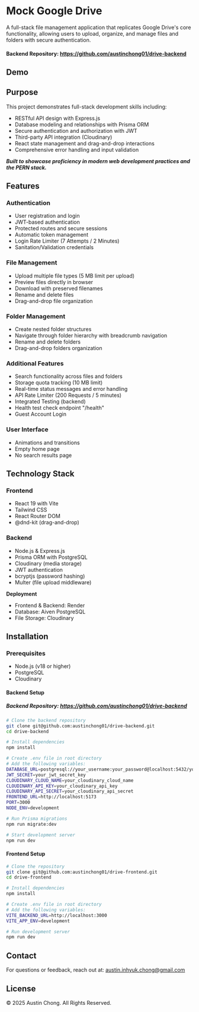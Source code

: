 Mock Google Drive
========

A full-stack file management application that replicates Google Drive's core functionality, 
allowing users to upload, organize, and manage files and folders with secure authentication.


#### Backend Repository: https://github.com/austinchong01/drive-backend

Demo
--------


Purpose
--------

This project demonstrates full-stack development skills including:
- RESTful API design with Express.js
- Database modeling and relationships with Prisma ORM
- Secure authentication and authorization with JWT
- Third-party API integration (Cloudinary)
- React state management and drag-and-drop interactions
- Comprehensive error handling and input validation

***Built to showcase proficiency in modern web development practices and the PERN stack.***

Features
--------
### Authentication
- User registration and login
- JWT-based authentication
- Protected routes and secure sessions
- Automatic token management
- Login Rate Limiter (7 Attempts / 2 Minutes)
- Sanitation/Validation credentials

### File Management
- Upload multiple file types (5 MB limit per upload)
- Preview files directly in browser
- Download with preserved filenames
- Rename and delete files
- Drag-and-drop file organization

### Folder Management
- Create nested folder structures
- Navigate through folder hierarchy with breadcrumb navigation
- Rename and delete folders
- Drag-and-drop folders organization

### Additional Features
- Search functionality across files and folders
- Storage quota tracking (10 MB limit)
- Real-time status messages and error handling
- API Rate Limiter (200 Requests / 5 minutes)
- Integrated Testing (backend)
- Health test check endpoint "/health"
- Guest Account Login

### User Interface
- Animations and transitions
- Empty home page
- No search results page


Technology Stack
--------
### Frontend
- React 19 with Vite
- Tailwind CSS
- React Router DOM
- @dnd-kit (drag-and-drop)

### Backend
- Node.js & Express.js
- Prisma ORM with PostgreSQL
- Cloudinary (media storage)
- JWT authentication
- bcryptjs (password hashing)
- Multer (file upload middleware)

**Deployment**
- Frontend & Backend: Render
- Database: Aiven PostgreSQL
- File Storage: Cloudinary


Installation
------------
### Prerequisites
- Node.js (v18 or higher)
- PostgreSQL
- Cloudinary

#### Backend Setup
##### Backend Repository: https://github.com/austinchong01/drive-backend
```bash
# Clone the backend repository
git clone git@github.com:austinchong01/drive-backend.git
cd drive-backend

# Install dependencies
npm install

# Create .env file in root directory
# Add the following variables:
DATABASE_URL=postgresql://your_username:your_password@localhost:5432/your_database
JWT_SECRET=your_jwt_secret_key
CLOUDINARY_CLOUD_NAME=your_cloudinary_cloud_name
CLOUDINARY_API_KEY=your_cloudinary_api_key
CLOUDINARY_API_SECRET=your_cloudinary_api_secret
FRONTEND_URL=http://localhost:5173
PORT=3000
NODE_ENV=development

# Run Prisma migrations
npm run migrate:dev

# Start development server
npm run dev
```

#### Frontend Setup
```bash
# Clone the repository
git clone git@github.com:austinchong01/drive-frontend.git
cd drive-frontend

# Install dependencies
npm install

# Create .env file in root directory
# Add the following variables:
VITE_BACKEND_URL=http://localhost:3000
VITE_APP_ENV=development

# Run development server
npm run dev
```

Contact
-------

For questions or feedback, reach out at: austin.inhyuk.chong@gmail.com

License
-------

© 2025 Austin Chong. All Rights Reserved.
